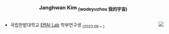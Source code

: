 <div align="center">
  
  ### Janghwan Kim <sub>(wodeyuzhou 我的宇宙)</sub>
    
  <a></a> 
  ---

</div>

<a href="https://solved.ac/wodeyuzhou"><img align="right" src="http://mazassumnida.wtf/api/v2/generate_badge?boj=wodeyuzhou&theme=dark"/></a>

- 국립한밭대학교 [EffAI Lab](https://effailab.hanbat.ac.kr) 학부연구생 <sub>(2023.08 ~ )</sub>
